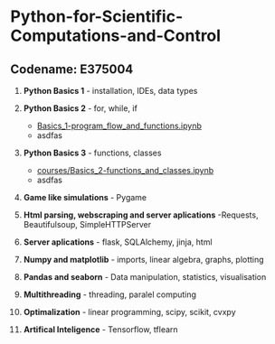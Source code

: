 # Python-for-Scientific-Computations-and-Control 
## Codename: E375004

1. **Python Basics 1** - installation, IDEs, data types

1. **Python Basics 2** - for, while, if

   - [Basics_1-program_flow_and_functions.ipynb](courses/Basics_1-program_flow_and_functions.ipynb)
   - asdfas

1. **Python Basics 3** - functions, classes

   - [courses/Basics_2-functions_and_classes.ipynb](courses/Basics_2-functions_and_classes.ipynb)
   - asdfas

1. **Game like simulations** - Pygame

1. **Html parsing, webscraping and server aplications** -Requests, Beautifulsoup, SimpleHTTPServer

1. **Server aplications** - flask, SQLAlchemy, jinja, html

1. **Numpy and matplotlib** - imports, linear algebra, graphs, plotting

1. **Pandas and seaborn** - Data manipulation, statistics, visualisation

1. **Multithreading** - threading, paralel computing

1. **Optimalization** - linear programming, scipy, scikit, cvxpy

1. **Artifical Inteligence** - Tensorflow, tflearn

